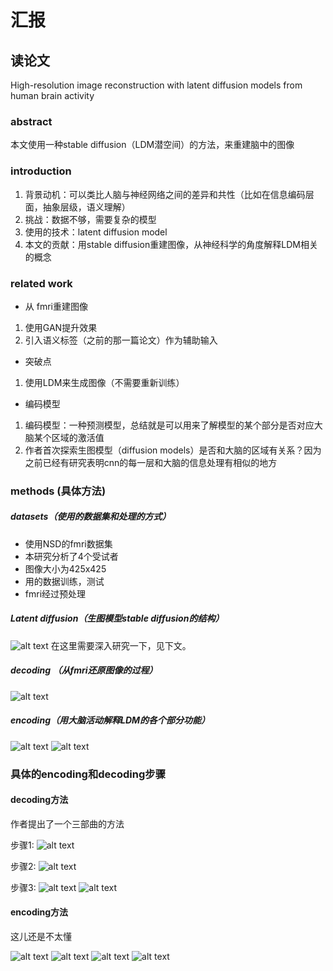 # 汇报

## 读论文

High-resolution image reconstruction with latent diffusion models from human brain activity

### abstract

本文使用一种stable diffusion（LDM潜空间）的方法，来重建脑中的图像

### introduction

1. 背景动机：可以类比人脑与神经网络之间的差异和共性（比如在信息编码层面，抽象层级，语义理解）
2. 挑战：数据不够，需要复杂的模型
3. 使用的技术：latent diffusion model
4. 本文的贡献：用stable diffusion重建图像，从神经科学的角度解释LDM相关的概念

### related work

- 从 fmri重建图像
 1. 使用GAN提升效果
 2. 引入语义标签（之前的那一篇论文）作为辅助输入

- 突破点
 1. 使用LDM来生成图像（不需要重新训练）

- 编码模型
 1. 编码模型：一种预测模型，总结就是可以用来了解模型的某个部分是否对应大脑某个区域的激活值
 2. 作者首次探索生图模型（diffusion models）是否和大脑的区域有关系？因为之前已经有研究表明cnn的每一层和大脑的信息处理有相似的地方

### methods (具体方法)

##### datasets（使用的数据集和处理的方式）

- 使用NSD的fmri数据集
- 本研究分析了4个受试者
- 图像大小为425x425
- 用的数据训练，测试
- fmri经过预处理

##### Latent diffusion（生图模型stable diffusion的结构）

![alt text](image-38.png)
在这里需要深入研究一下，见下文。

##### decoding （从fmri还原图像的过程）

![alt text](image-39.png)

##### encoding（用大脑活动解释LDM的各个部分功能）

![alt text](image-40.png)
![alt text](image-41.png)

### 具体的encoding和decoding步骤

#### decoding方法

作者提出了一个三部曲的方法

步骤1:
![alt text](image-42.png)

步骤2:
![alt text](image-43.png)

步骤3:
![alt text](image-44.png)
![alt text](image-45.png)

#### encoding方法

这儿还是不太懂

![alt text](image-46.png)
![alt text](image-47.png)
![alt text](image-48.png)
![alt text](image-49.png)


